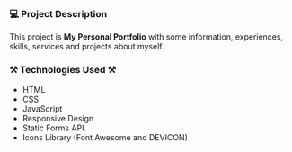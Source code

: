 ### 💻 Project Description

This project is **My Personal Portfolio** with some information, experiences, skills, services and projects about myself.

### ⚒️ Technologies Used ⚒️

- HTML
- CSS
- JavaScript
- Responsive Design
- Static Forms API.
- Icons Library (Font Awesome and DEVICON)
